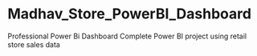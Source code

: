 # Madhav_Store_PowerBI_Dashboard
Professional Power Bi Dashboard  Complete Power BI project using retail store sales data
